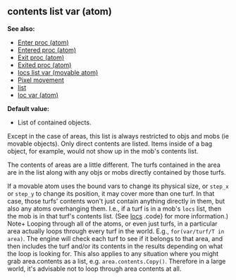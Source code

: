## contents list var (atom)
**See also:**
+   [Enter proc (atom)](/ref/atom/proc/Enter.md) 
+   [Entered proc (atom)](/ref/atom/proc/Entered.md) 
+   [Exit proc (atom)](/ref/atom/proc/Exit.md) 
+   [Exited proc (atom)](/ref/atom/proc/Exited.md) 
+   [locs list var (movable atom)](/ref/atom/movable/var/locs.md) 
+   [Pixel movement](/ref/%7Bnotes%7D/pixel-movement.md) 
+   [list](/ref/list.md) 
+   [loc var (atom)](/ref/atom/var/loc.md) 
<!-- -->
**Default value:**
+   List of contained objects.


Except in the case of areas, this list is always restricted to
objs and mobs (ie movable objects). Only direct contents are listed.
Items inside of a bag object, for example, would not show up in the
mob\'s contents list. 

The contents of areas are a little
different. The turfs contained in the area are in the list along with
any objs or mobs directly contained by those turfs. 

If a
movable atom uses the bound vars to change its physical size, or
`step_x` or `step_y` to change its position, it may cover more than one
turf. In that case, those turfs\' contents won\'t just contain anything
directly in them, but also any atoms overhanging them. I.e., if a turf
is in a mob\'s `locs` list, then the mob is in that turf\'s contents
list. (See [locs](/ref/atom/movable/var/locs.md) .code} for more information.)
Note+ Looping through all of the atoms, or even just turfs, in a
particular area actually loops through every turf in the world. E.g.,
`for(var/turf/T in area)`. The engine will check each turf to see if it
belongs to that area, and then includes the turf and/or its contents in
the results depending on what the loop is looking for. This also applies
to any situation where you might grab area.contents as a list, e.g.
`area.contents.Copy()`. Therefore in a large world, it\'s advisable not
to loop through area contents at all.